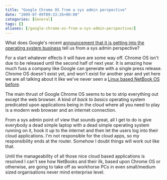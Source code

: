```yaml
---
title: "Google Chrome OS from a sys admin perspective"
date: "2009-07-09T09:33:26+00:00"
categories: [General]
tags: []
aliases: [/google-chrome-os-from-a-sys-admin-perspective/]
---
```


What does Google's recent [announcement that it is getting into the operating system business](http://googleblog.blogspot.com/2009/07/introducing-google-chrome-os.html) tell us from a sys admin perspective?

For a start whatever effects it will have are some way off. Chrome OS isn't due to be released until the second half of next year. It is amazing how much fuss a company like Google can generate with a single press release. Chrome OS doesn't exist yet, and won't exist for another year and yet here we are all talking about it like we've never seen a [Linux based NetBook OS before](http://www.canonical.com/projects/ubuntu/unr).

The main thrust of Google Chrome OS seems to be to strip everything out except  the web browser. A kind of *back to basics* operating system predicated upon applications being in the cloud where all you need to play is a modern web browser and an internet connection.

From a sys admin point of view that sounds great, all I get to do is give everybody a dead simple laptop with a dead simple operating system running on it, hook it up to the internet and then let the users log into their cloud applications. I'm not responsible for the cloud apps, so my responsibility ends at the router. Somehow I doubt things will work out like that.

Until the manageability of all those nice cloud based applications is resolved I can't see how NetBooks and their ilk, based upon Chrome OS or otherwise, are going to take off as workhorse PCs in even small/medium sized organisations never mind enterprise level.
